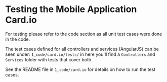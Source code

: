 # Testing the Mobile Application Card.io

For testing please refer to the code section as all unit test cases were done in the code.


The test cases defined for all controllers and services (AngularJS) can be seen under:
`1_code/card.io/tests/` in here you'll find a `Controllers` and `Services` folder with tests
that cover both.  

See the README file in `1_code/card.io` for details on how to run the test cases.